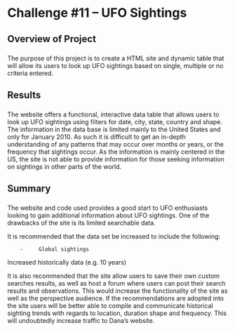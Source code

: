 # Challenge #11 – UFO Sightings 

## Overview of Project 

### 

The purpose of this project is to create a HTML site and dynamic table that will allow its users to look up UFO sightings based on single, multiple or no criteria entered. 

 

## Results 

### 

The website offers a functional, interactive data table that allows users to look up UFO sightings using filters for date, city, state, country and shape.  The information in the data base is limited mainly to the United States and only for January 2010.  As such it is difficult to get an in-depth understanding of any patterns that may occur over months or years, or the frequency that sightings occur.  As the information is mainly centered in the US, the site is not able to provide information for those seeking information on sightings in other parts of the world. 

## Summary 

### 

The website and code used provides a good start to UFO enthusiasts looking to gain additional information about UFO sightings.  One of the drawbacks of the site is its limited searchable data. 

It is recommended that the data set be increased to include the following: 

        -     Global sightings 

Increased historically data (e.g. 10 years)  

It is also recommended that the site allow users to save their own custom searches results, as well as host a forum where users can post their search results and observations.  This would increase the functionality of the site as well as the perspective audience.  If the recommendations are adopted into the site users will be better able to compile and communicate historical sighting trends with regards to location, duration shape and frequency.  This will undoubtedly increase traffic to Dana’s website. 

 

